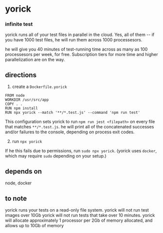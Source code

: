 # yorick
### infinite test

yorick runs all of your test files in parallel in the cloud. Yes, all of them -- if you have 1000 test files, he will run them across 1000 processesors.

he will give you 40 minutes of test-running time across as many as 100 processesors per week, for free. Subscription tiers for more time and higher parallelization are on the way.

## directions

1. create a `Dockerfile.yorick`

```
FROM node
WORKDIR /usr/src/app
COPY . .
RUN npm install
RUN npx yorick --match '**/*.test.js' --command 'npm run test'
```

This configuration sets yorick to run `npm run jest <filepath>` on every file that matches `**/*.test.js`. he will print all of the concatenated successes and/or failures to the console, depending on process exit codes.

2. run `npx yorick`

If he this fails due to permissions, run `sudo npx yorick`. (yorick uses `docker`, which may require `sudo` depending on your setup.)

## depends on

node, docker

## to note

yorick runs your tests on a read-only file system.
yorick will not run test images over 10Gb
yorick will not run tests that take over 10 minutes.
yorick will allocate approximately 1 processor per 2Gb of memory allocated, and allows up to 10Gb of memory

